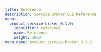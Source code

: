 ```yaml
---
title: Reference
description: Service Broker CLI Reference
menu:
  product_service-broker_0.1.0:
    identifier: reference
    name: Reference
    weight: 1000
menu_name: product_service-broker_0.1.0
---
```

